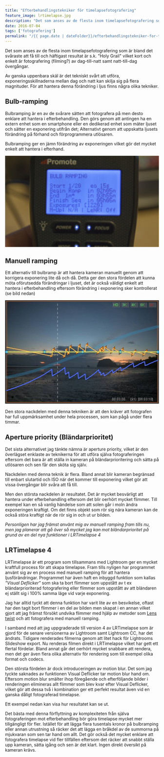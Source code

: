 ```yaml
---
title: "Efterbehandlings­tekniker för timelapse­fotografering"
feature_image: lrtimelapse.jpg
description: "Det som anses av de flesta inom timelapsefotografering som är bland det svåraste att få till och häftigast resultat är s.k. \"Holy Grail\"…"
date: 2016-07-04
tags: ['fotografering']
permalink: "/{{ page.date | dateFolder}}/efterbehandlingstekniker-for-timelapsefotografering/index.html"
---
```


Det som anses av de flesta inom timelapsefotografering som är bland det svåraste att få till och häftigast resultat är s.k. "Holy Grail" vilket kort och enkelt är fotografering (filming?) av dag-till-natt samt natt-till-dag övergångar.

Av ganska uppenbara skäl är det tekniskt svårt att utföra, exponeringsskillnaderna mellan dag och natt kan skilja sig på flera magnituder. För att hantera denna förändring i ljus finns några olika tekniker.

## Bulb-ramping

Bulbramping är en av de svårare sätten att fotografera på men desto enklare att hantera i efterbehandling. Den görs genom att antingen ha en extern enhet som en smartphone eller en dedikerad enhet som mäter ljuset och sätter en exponering utifrån det; Alternativt genom att uppskatta ljusets förändring på förhand och förprogrammera utlösaren.

Bulbramping ger en jämn förändring av exponeringen vilket gör det mycket enkelt att hantera i efterhand.

![Bulb-ramping with Promote](bulb-ramping.jpg)

## Manuell ramping

Ett alternativ till bulbramp är att hantera kameran manuellt genom att korrigera exponering lite då och då. Detta ger den stora fördelen att kunna möta oförutsedda förändringar i ljuset, det är också väldigt enkelt att hantera i efterbehandling eftersom förändring i exponering sker kontrollerat (se bild nedan)

![Manual ramping i LRTimelapse](2015-04-15-13_28_22-LRTimelapse-4-0_Holy_Grail1.jpg)

Den stora nackdelen med denna tekniken är att den kräver att fotografen har full uppmärksamhet under hela processen, som kan pågå under flera timmar.

## Aperture priority (Bländarprioritet)

Det sista alternativet jag tänkte nämna är aperture priority, vilket är den överlägset enklaste av teknikerna för att utföra själva fotograferingen eftersom det bara är att ställa in kameran på bländarprioritering och sätta på utlösaren och sen får den sköta sig själv.

Nackdelen med denna teknik är flera. Bland annat blir kameran begränsad till enbart slutartid och ISO när det kommer till exponering vilket gör att vissa övergångar blir svåra att få till.

Men den största nackdelen är resultatet. Det är mycket besvärligt att hantera under efterbehandling eftersom det blir oerhört mycket flimmer. Till exempel kan en så vanlig händelse som att solen går i moln ändra exponeringen kraftigt. Om det finns objekt som rör sig nära kameran kan de också störa kraftigt när de rör sig in och ut ur bilden.

_Personligen har jag främst använt mig av manuell ramping fram tills nu, men jag planerar att gå över så mycket jag kan mot bländarprioritet på grund av en del nya funktioner i LRTimelapse 4_

## LRTimelapse 4

LRTimelapse är ett program som tillsammans med Lightroom ger en mycket kraftfull process för att skapa timelapse. Fram tills nyligen har programmet använt sig av en process med manuell ramping för att hantera ljusförändringar. Programmet har även haft en inbyggd funktion som kallas _"Visual Deflicker"_ som ska ta bort flimmer som uppstått av t ex bländarprioriterad fotografering eller flimmer som uppstått av att bländaren ej ställt sig i 100% samma läge vid varje exponering.

Jag har alltid tyckt att denna funktion har varit lite av en besvikelse, oftast har den tagit bort flimmer i en del av bilden men skapat i en annan vilket gjort att jag främst försökt undvika flimmer med hjälp av metoder som [Lens twist](https://vimeo.com/30974031) och att fotografera med manuell ramping.

I samband med att jag uppgraderade till version 4 av LRTimelapse som är gjord för de senare versionerna av Lightroom samt Lightroom CC, har det ändrats. Tidigare renderades filmerna genom att litet hack för Lightrooms Slideshow export. Nu renderas filmen direkt i LRTimelapse vilket har gett ett flertal fördelar. Bland annat går det oerhört mycket snabbare att rendera, men det ger även flera olika alternativ för rendering som till exempel olika format och codecs.

Den största fördelen är dock introduceringen av motion blur. Det som jag tyckte saknades av funktionen Visual Deflicker tar motion blur hand om. Eftersom motion blur smälter ihop föregående och efterföljande bilder i renderingen elimineras allt flimmer som blev kvar efter Visual Deflicker, vilket gör att dessa två i kombination ger ett perfekt resultat även vid en ganska dåligt fotograferad timelapse.

Ett exempel nedan kan visa hur resultatet kan se ut.

Det bästa med denna förflyttning av komplexiteten från själva fotograferingen mot efterbehandling bör göra timelapse mycket mer tillgängligt för fler. Istället för att lägga flera tusentals kronor på bulbramping eller annan utrustning så räcker det att lägga en bråkdel av de summorna på mjukvaran som sen tar hand om allt. Det gör också det mycket enklare att fotografera timelapse vid fler tillfällen eftersom det räcker att snabbt ställa upp kameran, sätta igång och sen är det klart. Ingen direkt översikt på kameran krävs.
